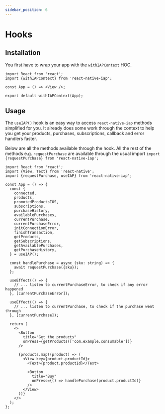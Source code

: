 ```yaml
---
sidebar_position: 6
---
```


# Hooks

## Installation

You first have to wrap your app with the `withIAPContext` HOC.

```tsx
import React from 'react';
import {withIAPContext} from 'react-native-iap';

const App = () => <View />;

export default withIAPContext(App);
```

## Usage

The `useIAP()` hook is an easy way to access `react-native-iap` methods simplified for you. It already does some work through the context to help you get your products, purchases, subscriptions, callback and error handlers faster.

Below are all the methods available through the hook. All the rest of the methods e.g. `requestPurchase` are available through the usual import `import {requestPurchase} from 'react-native-iap';`

```tsx
import React from 'react';
import {View, Text} from 'react-native';
import {requestPurchase, useIAP} from 'react-native-iap';

const App = () => {
  const {
    connected,
    products,
    promotedProductsIOS,
    subscriptions,
    purchaseHistory,
    availablePurchases,
    currentPurchase,
    currentPurchaseError,
    initConnectionError,
    finishTransaction,
    getProducts,
    getSubscriptions,
    getAvailablePurchases,
    getPurchaseHistory,
  } = useIAP();

  const handlePurchase = async (sku: string) => {
    await requestPurchase({sku});
  };

  useEffect(() => {
    // ... listen to currentPurchaseError, to check if any error happened
  }, [currentPurchaseError]);

  useEffect(() => {
    // ... listen to currentPurchase, to check if the purchase went through
  }, [currentPurchase]);

  return (
    <>
      <Button
        title="Get the products"
        onPress={getProducts(['com.example.consumable'])}
      />

      {products.map((product) => (
        <View key={product.productId}>
          <Text>{product.productId}</Text>

          <Button
            title="Buy"
            onPress={() => handlePurchase(product.productId)}
          />
        </View>
      ))}
    </>
  );
};
```
